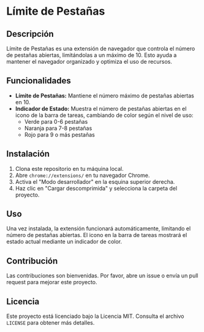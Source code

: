 # Límite de Pestañas

## Descripción

Límite de Pestañas es una extensión de navegador que controla el número de pestañas abiertas, limitándolas a un máximo de 10. Esto ayuda a mantener el navegador organizado y optimiza el uso de recursos.

## Funcionalidades

- **Límite de Pestañas:** Mantiene el número máximo de pestañas abiertas en 10.
- **Indicador de Estado:** Muestra el número de pestañas abiertas en el icono de la barra de tareas, cambiando de color según el nivel de uso:
  - Verde para 0-6 pestañas
  - Naranja para 7-8 pestañas
  - Rojo para 9 o más pestañas

## Instalación

1. Clona este repositorio en tu máquina local.
2. Abre `chrome://extensions/` en tu navegador Chrome.
3. Activa el "Modo desarrollador" en la esquina superior derecha.
4. Haz clic en "Cargar descomprimida" y selecciona la carpeta del proyecto.

## Uso

Una vez instalada, la extensión funcionará automáticamente, limitando el número de pestañas abiertas. El icono en la barra de tareas mostrará el estado actual mediante un indicador de color.

## Contribución

Las contribuciones son bienvenidas. Por favor, abre un issue o envía un pull request para mejorar este proyecto.

## Licencia

Este proyecto está licenciado bajo la Licencia MIT. Consulta el archivo `LICENSE` para obtener más detalles.

